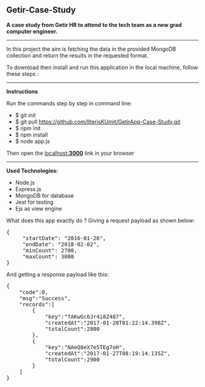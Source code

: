<h2>Getir-Case-Study</h2>

<strong>A case study from Getir HR to attend to the tech team as a new grad computer engineer.</strong>

<hr>

In this project the aim is fetching the data in the provided MongoDB collection and return the results in the 
requested format.

To download then install and run this application in the local machine, follow these steps : 
<hr>
<strong>Instructions</strong><br>
<p>Run the commands step by step in command line:</p>  
<ul>
    <li>$ git init</li>
    <li>$ git pull <a href="https://github.com/IlterisKUmit/GetirApp-Case-Study.git">https://github.com/IlterisKUmit/GetirApp-Case-Study.git</a></li>
    <li>$ npm init</li>
    <li>$ npm install</li>
    <li>$ node app.js</li>
</ul>
<p>Then open the <a href="http://localhost:3000" target="_blank">localhost:<b>3000</b></a> link in your browser</p>

<hr>  

<strong>Used Technologies: </strong>
<ul>
    <li>Node.js</li>
    <li>Express.js</li>
    <li>MongoDB for database</li>
    <li>Jest for testing</li>
    <li>Ejs as view engine</li>
</ul>


What does this app exactly do ?
Giving a request payload as shown below:  
<pre>
{   
     "startDate": "2016-01-26",  
     "endDate": "2018-02-02",    
     "minCount": 2700,   
     "maxCount": 3000    
}
</pre> 
   

And getting a response payload like this:    
<pre>
{   
    "code":0,   
    "msg":"Success",    
    "records":[     
        {   
            "key":"TAKwGc6Jr4i8Z487",   
            "createdAt":"2017-01-28T01:22:14.398Z",     
            "totalCount":2800 
        },  
        {   
            "key":"NAeQ8eX7e5TEg7oH",   
            "createdAt":"2017-01-27T08:19:14.135Z",     
            "totalCount":2900 
        } 
    ]   
}
</pre> 




